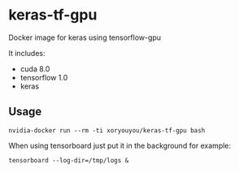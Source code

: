 # keras-tf-gpu
Docker image for keras using tensorflow-gpu

It includes:

* cuda 8.0
* tensorflow 1.0
* keras

## Usage

`nvidia-docker run --rm -ti xoryouyou/keras-tf-gpu bash`

When using tensorboard just put it in the background for example:

`tensorboard --log-dir=/tmp/logs &`
